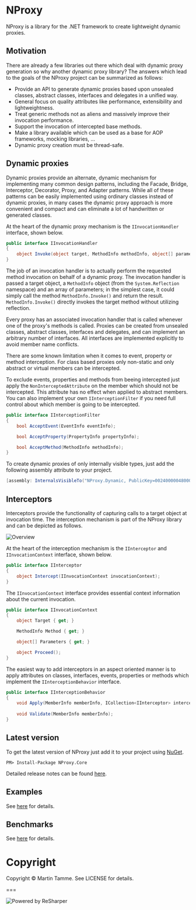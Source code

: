 ﻿# NProxy

NProxy is a library for the .NET framework to create lightweight dynamic proxies.

## Motivation

There are already a few libraries out there which deal with dynamic proxy generation so why another dynamic proxy library?
The answers which lead to the goals of the NProxy project can be summarized as follows:

* Provide an API to generate dynamic proxies based upon unsealed classes, abstract classes, interfaces and delegates in a unified way.
* General focus on quality attributes like performance, extensibility and lightweightness.
* Treat generic methods not as aliens and massively improve their invocation performance.
* Support the invocation of intercepted base methods.
* Make a library available which can be used as a base for AOP frameworks, mocking libraries, ...
* Dynamic proxy creation must be thread-safe.

## Dynamic proxies

Dynamic proxies provide an alternate, dynamic mechanism for implementing many common design patterns,
including the Facade, Bridge, Interceptor, Decorator, Proxy, and Adapter patterns. While all of these
patterns can be easily implemented using ordinary classes instead of dynamic proxies, in many cases the
dynamic proxy approach is more convenient and compact and can eliminate a lot of handwritten or generated
classes.

At the heart of the dynamic proxy mechanism is the `IInvocationHandler` interface, shown below.

```csharp
public interface IInvocationHandler
{
    object Invoke(object target, MethodInfo methodInfo, object[] parameters);
}
```

The job of an invocation handler is to actually perform the requested method invocation on behalf of a dynamic
proxy. The invocation handler is passed a target object, a `MethodInfo` object (from the `System.Reflection` namespace)
and an array of parameters; in the simplest case, it could simply call the method `MethodInfo.Invoke()` and return the
result. `MethodInfo.Invoke()` directly invokes the target method without utilizing reflection.

Every proxy has an associated invocation handler that is called whenever one of the proxy's methods is called.
Proxies can be created from unsealed classes, abstract classes, interfaces and delegates, and can implement
an arbitrary number of interfaces. All interfaces are implemented explicitly to avoid member name conflicts.

There are some known limitation when it comes to event, property or method interception. For class based proxies
only non-static and only abstract or virtual members can be intercepted.

To exclude events, properties and methods from beeing intercepted just apply the `NonInterceptedAttribute` on the
member which should not be intercepted. This attribute has no effect when applied to abstract members.
You can also implement your own `IInterceptionFilter` if you need full control about which member is going to be
intercepted.

```csharp
public interface IInterceptionFilter
{
    bool AcceptEvent(EventInfo eventInfo);

    bool AcceptProperty(PropertyInfo propertyInfo);

    bool AcceptMethod(MethodInfo methodInfo);
}
```

To create dynamic proxies of only internally visible types, just add the following assembly attribute to your project.

```csharp
[assembly: InternalsVisibleTo("NProxy.Dynamic, PublicKey=002400000480000094000000060200000024000052534131000400000100010031d0e185f342141fb582a63c5c3706ee107a49b7c4c988587512e9cf2d02473280bd9d5cf129d118978bb753339b1819c5f836a0940a0c3ec153ccad71b4786a388da0b4b9531b405d57ce00ac02ee019001eb1bcfdaa0afa1d1542adec526e1165ce740dd2d31ad682c4c8d9b305bc64c3ebb029dffa773d1f9e0e9a5847885")]
```

## Interceptors

Interceptors provide the functionality of capturing calls to a target object at invocation time. The interception mechanism
is part of the NProxy library and can be depicted as follows.

![Overview](https://raw.github.com/mtamme/NProxy/master/Documentation/Overview.png "Overview")

At the heart of the interception mechanism is the `IInterceptor` and `IInvocationContext` interface,
shown below.

```csharp
public interface IInterceptor
{
    object Intercept(IInvocationContext invocationContext);
}
```

The `IInvocationContext` interface provides essential context information about the current invocation.

```csharp
public interface IInvocationContext
{
    object Target { get; }

    MethodInfo Method { get; }

    object[] Parameters { get; }

    object Proceed();
}
```

The easiest way to add interceptors in an aspect oriented manner is to apply attributes on classes, interfaces, events, properties or methods which
implement the `IInterceptionBehavior` interface.

```csharp
public interface IInterceptionBehavior
{
    void Apply(MemberInfo memberInfo, ICollection<IInterceptor> interceptors);
	
    void Validate(MemberInfo memberInfo);
}
```

## Latest version

To get the latest version of NProxy just add it to your project using [NuGet](http://nuget.org/packages/NProxy.Core).

```
PM> Install-Package NProxy.Core
```

Detailed release notes can be found [here](https://github.com/mtamme/NProxy/blob/master/Documentation/RELEASE-NOTES.md).

## Examples

See [here](https://github.com/mtamme/NProxy/blob/master/Documentation/EXAMPLES.md) for details.

## Benchmarks

See [here](https://github.com/mtamme/NProxy/blob/master/Documentation/BENCHMARKS.md) for details.

# Copyright

Copyright © Martin Tamme. See LICENSE for details.

===

![Powered by ReSharper](http://www.jetbrains.com/resharper/img/rs179x67.gif "Powered by ReSharper")
